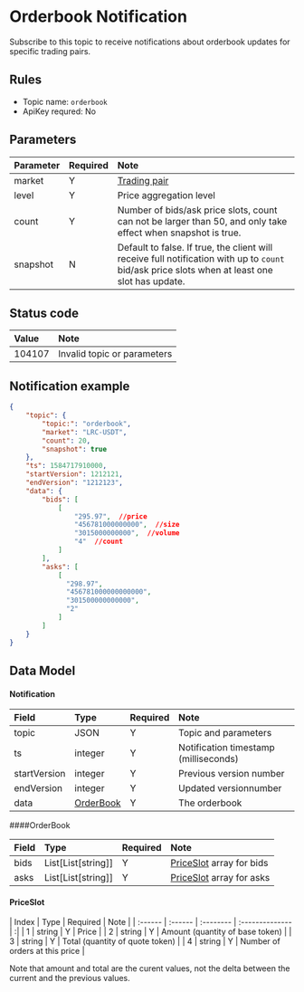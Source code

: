 # Orderbook Notification

Subscribe to this topic to receive notifications about orderbook updates for specific trading pairs.

## Rules

- Topic name: `orderbook`
- ApiKey requred: No


## Parameters

|  Parameter |  Required |             Note                |
| :---- | :------ |:--------------------------------- |
| market | Y | [Trading pair](../dex_apis/getMarkets.md)|
| level | Y | Price aggregation level |
| count | Y | Number of bids/ask price slots, count can not be larger than 50, and only take effect when snapshot is true. |
| snapshot |N | Default to false. If true, the client will receive full notification with up to `count` bid/ask price slots when at least one slot has update. |

## Status code

| Value |                Note                |
| :---- | :--------------------------------- |
| 104107 | Invalid topic or parameters|

## Notification example

```json
{
    "topic": {
        "topic:": "orderbook",
        "market": "LRC-USDT",
        "count": 20,
        "snapshot": true
    },
    "ts": 1584717910000,
    "startVersion": 1212121,
    "endVersion": "1212123",
    "data": {
        "bids": [
            [
                "295.97",  //price
                "456781000000000",  //size
                "3015000000000",  //volume
                "4"  //count
            ]
        ],
        "asks": [
            [
              "298.97",
              "456781000000000000",
              "301500000000000",
              "2"
            ]
        ]
    }
}
```

## Data Model

#### Notification

|     Field     |      Type       | Required |         Note         |
| :---------- | :------------- | :------ | :------------------ |
| topic |       JSON        |    Y    | Topic and parameters |
|      ts      |     integer     |    Y    |       Notification timestamp (milliseconds)       |
| startVersion |     integer     |    Y    | Previous version number |
|  endVersion  |     integer     |    Y    | Updated versionnumber |
|     data     | [OrderBook](#orderbook) |    Y    |       The orderbook       |

####<span id="orderbook">OrderBook</span>

| Field | Type                           | Required | Note     |
| :---- | :------------------------------ | :-------- | :-------- |
| bids | List\[List\[string\]] | Y       | [PriceSlot](#slot) array for bids |
| asks | List\[List\[string\]]| Y       | [PriceSlot](#slot) array for asks  |

#### <span id = "slot">PriceSlot</span>

| Index  | Type   | Required | Note           |
| :------ | :------ | :-------- | :-------------- | :|
|    1     | string | Y       | Price           |
|    2     | string | Y       | Amount (quantity of base token)         |
|    3     | string | Y       | Total (quantity of quote token)    |
|    4     | string | Y       | Number of orders at this price |


Note that amount and total are the curent values, not the delta between the current and the previous values.

